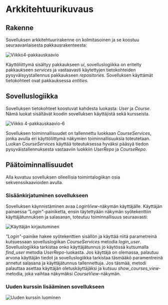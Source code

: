 # Arkkitehtuurikuvaus

## Rakenne

Sovelluksen arkkitehtuurirakenne on kolmitasoinen ja se koostuu seuraavanlaisesta pakkausrakenteesta:

![Viikko4-pakkauskaavio](https://user-images.githubusercontent.com/55188494/115162660-122e3c00-a0a5-11eb-908c-f1968a0871e6.png)

Käyttöliittymä sisältyy pakkaukseen _ui_, sovelluslogiikka on eritelty pakkaukseen _services_ ja vastaavasti käytettyjen tietokohteiden pysyväisyystallennus pakkaukseen _repositories_. Sovelluksen käyttämät tietokohteet ovat pakkauksessa _entities_. 


## Sovelluslogiikka

Sovelluksen tietokohteet koostuvat kahdesta luokasta: _User_ ja _Course_. Nämä luokat sisältävät koodin sovelluksen käyttäjistä sekä kursseista. 

![Viikko 4-pakkauskaavio-6](https://user-images.githubusercontent.com/55188494/115162423-badb9c00-a0a3-11eb-923e-c39171d18a86.png)

Sovelluksen toiminnallisuudet on tallennettu luokkaan _CourseServices_, jonka avulla eri käyttöliittymä näkymien toiminnallisuuksia toteutetaan. Luokan _CourseServices_ käyttää toteutuksessa hyväksi pääsyä tiedon pysyväistallennuksesta vastaaviin luokkiin _UserRepo_ ja _CourseRepo_. 


## Päätoiminnallisuudet

Alla kuvatuu sovelluksen olleellisia toimintalogiikan osia sekvenssikaavioiden avulla.

### Sisäänkirjatuminen sovellukseen

Sovelluksen käynnistäminen avaa _LoginView_-näkymän käyttäjälle. Käyttäjän painaessa _"Login"_-painiketta, ensin täytettyään näkymän syötekenttiin käyttäjätunnuksen ja salasanan, toteutuu toiminnallisuus seuraavasti:

![Käyttäjän kirjautuminen](https://user-images.githubusercontent.com/55188494/116088508-3809a100-a6a2-11eb-8bdc-18a19c7de7b1.png)

_"Login"_-painike hakee syötekenttien sisällön ja käyttää niitä parametreinä kutsuessaan sovelluslogiikan _CourseServices_ metodia _login_user_. Sovelluslogiikka tarkistaa onko käyttäjätunnus jo käytössä kutsumalla _find_user_ metodia _UserRepo_-luokasta. Jos käyttäjä on olemassa, palautuu arvona käyttäjän tiedot ja sovelluslogiikka tarkistaa täsmääkö paramentreinä annetut salasana ja käyttäjätunnus tallennettuja. Jos täsmää, metodi palauttaa asettaa käyttäjän oletuskäyttäjäksi ja kutsuu _show_courses_view_-metodia, joka vaihtaa näkymäksi _CourseView_-näkymän. 

### Uuden kurssin lisääminen sovellukseen
![Uuden kurssin luominen ](https://user-images.githubusercontent.com/55188494/116088299-085a9900-a6a2-11eb-8c99-36132471bfa7.png)

